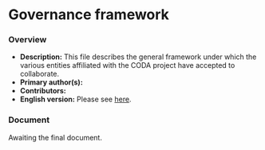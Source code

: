 # Governance framework

### Overview
 
- **Description:** This file describes the general framework under which the various entities affiliated with the CODA project have accepted to collaborate.
- **Primary author(s):** 
- **Contributors:** 
- **English version:** Please see [here](/governance-framework-en.md).

### Document

Awaiting the final document.